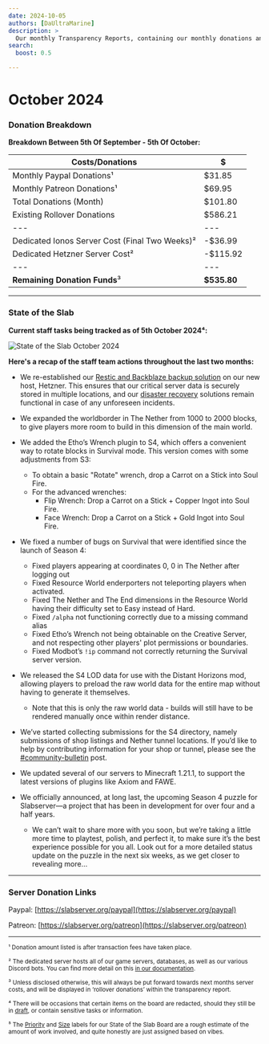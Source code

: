 ```yaml
---
date: 2024-10-05
authors: [DaUltraMarine]
description: >
  Our monthly Transparency Reports, containing our monthly donations and summarising the progress our staff team has made recently.
search:
  boost: 0.5

---
```


# October 2024
<!-- more -->
### Donation Breakdown
**Breakdown Between 5th Of September - 5th Of October:**



Costs/Donations |      $
---|---
Monthly Paypal Donations¹| $31.85
Monthly Patreon Donations¹| $69.95
Total Donations (Month)| $101.80
Existing Rollover Donations| $586.21
---|---
Dedicated Ionos Server Cost (Final Two Weeks)²| -$36.99
Dedicated Hetzner Server Cost² | -$115.92
---|---
**Remaining Donation Funds**³   |  **$535.80**

---

### State of the Slab

**Current staff tasks being tracked as of 5th October 2024⁴:**

![State of the Slab October 2024](./../../../assets/images/kanban/2024/October.png "State of the Slab October 2024")

**Here's a recap of the staff team actions throughout the last two months:**

- We re-established our [Restic and Backblaze backup solution](https://github.com/Slabserver/Slabserver-Documentation/wiki/Architecture#backups) on our new host, Hetzner. This ensures that our critical server data is securely stored in multiple locations, and our [disaster recovery](https://aws.amazon.com/what-is/disaster-recovery) solutions remain functional in case of any unforeseen incidents.
- We expanded the worldborder in The Nether from 1000 to 2000 blocks, to give players more room to build in this dimension of the main world.
- We added the Etho’s Wrench plugin to S4, which offers a convenient way to rotate blocks in Survival mode. This version comes with some adjustments from S3: 
    - To obtain a basic "Rotate" wrench, drop a Carrot on a Stick into Soul Fire.
    - For the advanced wrenches:
        - Flip Wrench: Drop a Carrot on a Stick + Copper Ingot into Soul Fire.
        - Face Wrench: Drop a Carrot on a Stick + Gold Ingot into Soul Fire.
- We fixed a number of bugs on Survival that were identified since the launch of Season 4:
    - Fixed players appearing at coordinates 0, 0 in The Nether after logging out
    - Fixed Resource World enderporters not teleporting players when activated.
    - Fixed The Nether and The End dimensions in the Resource World having their difficulty set to Easy instead of Hard.
    - Fixed `/alpha` not functioning correctly due to a missing command alias
    - Fixed Etho’s Wrench not being obtainable on the Creative Server, and not respecting other players' plot permissions or boundaries.
    - Fixed Modbot’s `!ip` command not correctly returning the Survival server version.

- We released the S4 LOD data for use with the Distant Horizons mod, allowing players to preload the raw world data for the entire map without having to generate it themselves.
    - Note that this is only the raw world data - builds will still have to be rendered manually once within render distance.
- We’ve started collecting submissions for the S4 directory, namely submissions of shop listings and Nether tunnel locations. If you’d like to help by contributing information for your shop or tunnel, please see the [#community-bulletin](https://discord.com/channels/146701388234227712/1279485910450307082/1279485910450307082) post. 

- We updated several of our servers to Minecraft 1.21.1, to support the latest versions of plugins like Axiom and FAWE.
- We officially announced, at long last, the upcoming Season 4 puzzle for Slabserver—a project that has been in development for over four and a half years.
    - We can’t wait to share more with you soon, but we’re taking a little more time to playtest, polish, and perfect it, to make sure it’s the best experience possible for you all. Look out for a more detailed status update on the puzzle in the next six weeks, as we get closer to revealing more…
---

### Server Donation Links
Paypal: [https://slabserver.org/paypal](https://slabserver.org/paypal)

Patreon: [https://slabserver.org/patreon](https://slabserver.org/patreon)

---

<sup>¹ Donation amount listed is after transaction fees have taken place.</sup>

<sup>² The dedicated server hosts all of our game servers, databases, as well as our various Discord bots. You can find more detail on this [in our documentation](../../../documentation/minecraft/server-architecture.md).</sup>

<sup>³ Unless disclosed otherwise, this will always be put forward towards next months server costs, and will be displayed in ‘rollover donations’ within the transparency report.</sup>

<sup>⁴ There will be occasions that certain items on the board are redacted, should they still be in [draft](https://docs.github.com/en/issues/planning-and-tracking-with-projects/managing-items-in-your-project/adding-items-to-your-project#creating-draft-issues), or contain sensitive tasks or information.</sup>

<sup>⁵ The [Priority](../../../assets/images/kanban/Priority.png) and [Size](../../../assets/images/kanban/Size.png) labels for our State of the Slab Board are a rough estimate of the amount of work involved, and quite honestly are just assigned based on vibes.</sup>